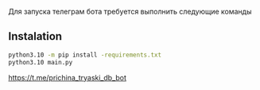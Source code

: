Для запуска телеграм бота требуется выполнить следующие команды

## Instalation
```bash
python3.10 -m pip install -requirements.txt
python3.10 main.py
```
https://t.me/prichina_tryaski_db_bot
